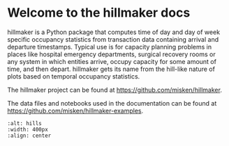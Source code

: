 # Welcome to the hillmaker docs

hillmaker is a Python package that computes time of day and day of week specific
occupancy statistics from transaction data containing arrival and departure
timestamps. Typical use is for capacity planning problems in places like
hospital emergency departments, surgical recovery rooms or any system in which
entities arrive, occupy capacity for some amount of time, and then depart. hillmaker
gets its name from the hill-like nature of plots based on temporal occupancy
statistics.

The hillmaker project can be found at https://github.com/misken/hillmaker.

The data files and notebooks used in the documentation can be found at https://github.com/misken/hillmaker-examples.

```{image} ./images/example1_occupancy_week.png
:alt: hills
:width: 400px
:align: center
```

```{tableofcontents}
```
